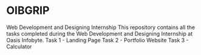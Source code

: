 # OIBGRIP
Web Development and Designing Internship
This repository contains all the tasks completed during the Web Development and Designing Internship at Oasis Infobyte.
  Task 1 - Landing Page
  Task 2 - Portfolio Website
  Task 3 - Calculator
